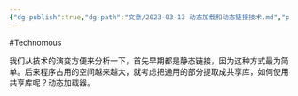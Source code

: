 ```yaml
---
{"dg-publish":true,"dg-path":"文章/2023-03-13 动态加载和动态链接技术.md","permalink":"/文章/2023-03-13 动态加载和动态链接技术/","dgEnableSearch":"true"}
---
```


#Technomous 

我们从技术的演变方便来分析一下，首先早期都是静态链接，因为这种方式最为简单。后来程序占用的空间越来越大，就考虑把通用的部分提取成共享库，如何使用共享库呢？动态加载器。